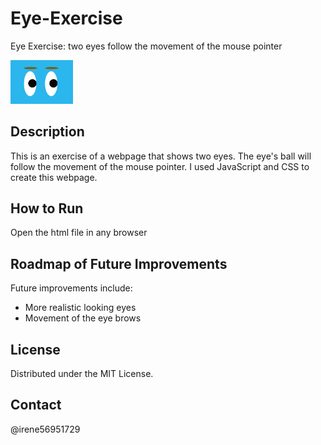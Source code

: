 # Eye-Exercise
Eye Exercise: two eyes follow the movement of the mouse pointer

<img src= "Eyes.png" width= '100' />


## Description 
This is an exercise of a webpage that shows two eyes. The eye's ball will follow the movement of the mouse pointer. I used JavaScript and CSS to create this webpage. 

## How to Run
Open the html file in any browser


## Roadmap of Future Improvements
Future improvements include:
  - More realistic looking eyes 
  - Movement of the eye brows

## License 
Distributed under the MIT License.

## Contact 
@irene56951729
